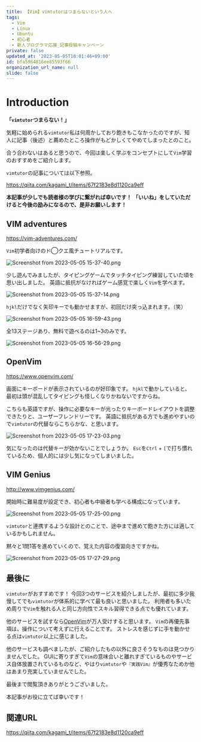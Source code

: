 ```yaml
---
title: 【Vim】vimtutorはつまらないという人へ
tags:
  - Vim
  - Linux
  - Ubuntu
  - 初心者
  - 新人プログラマ応援_記事投稿キャンペーン
private: false
updated_at: '2023-05-05T18:01:46+09:00'
id: bfa5964816ee85593f66
organization_url_name: null
slide: false
---
```

# Introduction

__「`vimtutor`つまらない！」__

気軽に始められる`vimtutor`私は何周かしており飽きもこなかったのですが、知人に記事（後述）と薦めたところ操作がもどかしくてやめてしまったとのこと。

合う合わないはあると思うので、今回は楽しく学ぶをコンセプトにして`Vim`学習のおすすめをご紹介します。


`vimtutor`の記事については以下参照。

https://qiita.com/kagami_t/items/67f2183e8d1120ca9eff

__本記事が少しでも読者様の学びに繋がれば幸いです！__
__「いいね」をしていただけると今後の励みになるので、是非お願いします！__

## VIM adventures

https://vim-adventures.com/

`Vim`初学者向けのド◯クエ風チュートリアルです。

![Screenshot from 2023-05-05 15-37-40.png](https://qiita-image-store.s3.ap-northeast-1.amazonaws.com/0/3292052/8fe40102-de5f-fd3f-495a-6ad23208b2f6.png)

少し遊んでみましたが、タイピングゲームでタッチタイピング練習していた頃を思い出しました。
英語に抵抗がなければゲーム感覚で楽しく`Vim`を学べます。

![Screenshot from 2023-05-05 15-37-14.png](https://qiita-image-store.s3.ap-northeast-1.amazonaws.com/0/3292052/802dd877-8d76-34d0-a8a9-ec3b9ffdce0b.png)

`hjkl`だけでなく矢印キーでも動かせますが、初回だけ突っ込まれます。（笑）

![Screenshot from 2023-05-05 16-59-43.png](https://qiita-image-store.s3.ap-northeast-1.amazonaws.com/0/3292052/b059b273-0578-7881-fb02-ca5882d2c652.png)

全13ステージあり、無料で遊べるのは1~3のみです。

![Screenshot from 2023-05-05 16-56-29.png](https://qiita-image-store.s3.ap-northeast-1.amazonaws.com/0/3292052/59505d06-9661-eafb-017a-67eeb9fd209a.png)


## OpenVim

https://www.openvim.com/

画面にキーボードが表示されているのが好印象です。
`hjkl`で動かしていると、最初は頭が混乱してタイピングも怪しくなりかねないですからね。

こちらも英語ですが、操作に必要なキーが光ったりキーボードレイアウトを調整できたりと、ユーザーフレンドリーです。
英語に抵抗がある方でも進めやすいので`vimtutor`の代替ならこちらかな、と思います。

![Screenshot from 2023-05-05 17-23-03.png](https://qiita-image-store.s3.ap-northeast-1.amazonaws.com/0/3292052/78568042-cc95-c60e-e9cd-5318aa4c47b5.png)


気になったのは代替キーが効かないことでしょうか。
`Esc`を`Ctrl` + `[`で打ち慣れているため、個人的には少し気になってしまいました。

## VIM Genius

http://www.vimgenius.com/

開始時に難易度が設定でき、初心者も中級者も学べる構成になっています。

![Screenshot from 2023-05-05 17-25-00.png](https://qiita-image-store.s3.ap-northeast-1.amazonaws.com/0/3292052/537f1ff0-fba5-3abc-7d05-0890695ce580.png)

`vimtutor`と連携するような設計とのことで、途中まで進めて飽きた方には適しているかもしれません。

黙々と1問1答を進めていくので、覚えた内容の復習向きですかね。

![Screenshot from 2023-05-05 17-27-29.png](https://qiita-image-store.s3.ap-northeast-1.amazonaws.com/0/3292052/df3582a8-3d51-785a-7e1a-374cc50d3e2f.png)

## 最後に

`vimtutor`がおすすめです！
今回3つのサービスを紹介しましたが、最初に多少我慢してでも`vimtutor`が体系的に学べて最も良いと思いました。
利用者も多いため周りで`Vim`を触れる人と同じ方向性でスキル習得できる点でも優れています。

他のサービスを試すなら[OpenVim](#openvim)が万人受けすると思います。
`Vim`の再優先事項は、操作について考えずに行えることです。
ストレスを感じずに手を動かせる点は`vimtutor`以上に感じました。

他のサービスも調べましたが、ご紹介したもの以外に良さそうなものは見つかりませんでした。
GUIに寄りすぎて`Vim`の意味合いと離れすぎているものやサービス自体放置されているものなど、やはり`vimtutor`や`『実践Vim』`が優秀なためか他はあまり充実していませんでした。

最後まで閲覧頂きありがとうございました。

本記事がお役に立てば幸いです！

## 関連URL

https://qiita.com/kagami_t/items/67f2183e8d1120ca9eff
